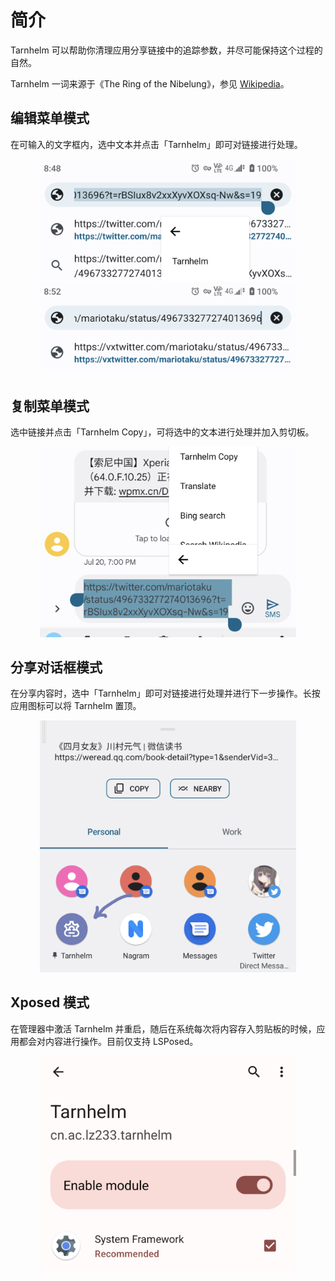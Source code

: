# 简介

Tarnhelm 可以帮助你清理应用分享链接中的追踪参数，并尽可能保持这个过程的自然。

Tarnhelm 一词来源于《The Ring of the Nibelung》，参见 [Wikipedia](https://en.wikipedia.org/wiki/Tarnhelm)。

## 编辑菜单模式

在可输入的文字框内，选中文本并点击「Tarnhelm」即可对链接进行处理。

<p style="text-align: center;">
<img src="./introduction-1.png" style="zoom: 40%;" />
<img src="./introduction-2.png" style="zoom: 40%;" />
</p>

## 复制菜单模式

选中链接并点击「Tarnhelm Copy」，可将选中的文本进行处理并加入剪切板。

<p style="text-align: center;">
<img src="./introduction-3.png" style="zoom: 40%;" />
</p>

## 分享对话框模式

在分享内容时，选中「Tarnhelm」即可对链接进行处理并进行下一步操作。长按应用图标可以将 Tarnhelm 置顶。

<p style="text-align: center;">
<img src="./introduction-4.png" style="zoom: 40%;" />
</p>

## Xposed 模式

在管理器中激活 Tarnhelm 并重启，随后在系统每次将内容存入剪贴板的时候，应用都会对内容进行操作。目前仅支持 LSPosed。

<p style="text-align: center;">
<img src="./introduction-5.png" style="zoom: 40%;" />
</p>